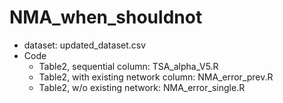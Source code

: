 # NMA_when_shouldnot

- dataset: updated_dataset.csv
- Code
  - Table2, sequential column: TSA_alpha_V5.R
  - Table2, with existing network column: NMA_error_prev.R
  - Table2, w/o existing network: NMA_error_single.R

